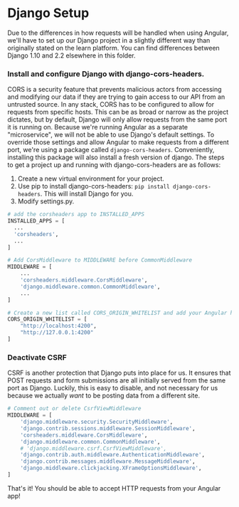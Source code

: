 # Django Setup
Due to the differences in how requests will be handled when using Angular, we'll have to set up our Django project in a slightly different way than originally stated on the learn platform. You can find differences between Django 1.10 and 2.2 elsewhere in this folder.

### Install and configure Django with django-cors-headers.
CORS is a security feature that prevents malicious actors from accessing and modifying our data if they are trying to gain access to our API from an untrusted source. In any stack, CORS has to be configured to allow for requests from specific hosts. This can be as broad or narrow as the project dictates, but by default, Django will only allow requests from the same port it is running on. Because we're running Angular as a separate "microservice", we will not be able to use Django's default settings. To override those settings and allow Angular to make requests from a different port, we're using a package called `django-cors-headers`. Conveniently, installing this package will also install a fresh version of django. The steps to get a project up and running with django-cors-headers are as follows:

  1. Create a new virtual environment for your project.
  2. Use pip to install django-cors-headers: `pip install django-cors-headers`. This will install Django for you.
  3. Modify settings.py.
```python
# add the corsheaders app to INSTALLED_APPS
INSTALLED_APPS = [
  ...
  'corsheaders',
  ...
]

# Add CorsMiddleware to MIDDLEWARE before CommonMiddleware
MIDDLEWARE = [
    ...
    'corsheaders.middleware.CorsMiddleware',
    'django.middleware.common.CommonMiddleware',
    ...
]

# Create a new list called CORS_ORIGIN_WHITELIST and add your Angular host address (localhost:4200 by default)
CORS_ORIGIN_WHITELIST = [
    "http://localhost:4200",
    "http://127.0.0.1:4200"
]
```

### Deactivate CSRF
CSRF is another protection that Django puts into place for us. It ensures that POST requests and form submissions are all initially served from the same port as Django. Luckily, this is easy to disable, and not necessary for us because we actually _want_ to be posting data from a different site.
```python
# Comment out or delete CsrfViewMiddleware
MIDDLEWARE = [
    'django.middleware.security.SecurityMiddleware',
    'django.contrib.sessions.middleware.SessionMiddleware',
    'corsheaders.middleware.CorsMiddleware',
    'django.middleware.common.CommonMiddleware',
    # 'django.middleware.csrf.CsrfViewMiddleware',
    'django.contrib.auth.middleware.AuthenticationMiddleware',
    'django.contrib.messages.middleware.MessageMiddleware',
    'django.middleware.clickjacking.XFrameOptionsMiddleware',
]
```

That's it! You should be able to accept HTTP requests from your Angular app!